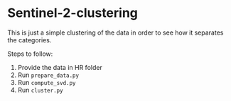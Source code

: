 # Sentinel-2-clustering 

This is just a simple clustering of the data in order to see how it separates the categories.

Steps to follow:
1. Provide the data in HR folder
2. Run `prepare_data.py`
3. Run `compute_svd.py`
4. Run `cluster.py`





